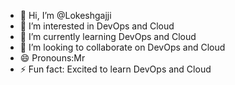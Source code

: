 - 👋 Hi, I’m @Lokeshgajji
- 👀 I’m interested in DevOps and Cloud
- 🌱 I’m currently learning DevOps and Cloud
- 💞️ I’m looking to collaborate on DevOps and Cloud
- 😄 Pronouns:Mr
- ⚡ Fun fact: Excited to learn DevOps and Cloud

<!---
Lokeshgajji/Lokeshgajji is a ✨ special ✨ repository because its `README.md` (this file) appears on your GitHub profile.
You can click the Preview link to take a look at your changes.
--->
